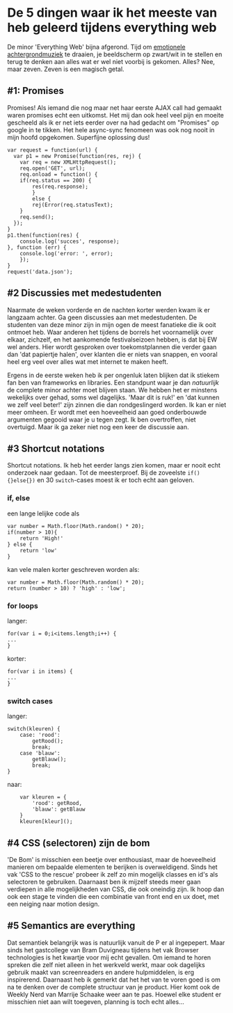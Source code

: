 # De 5 dingen waar ik het meeste van heb geleerd tijdens everything web

De minor 'Everything Web' bijna afgerond. Tijd om [emotionele achtergrondmuziek](https://www.youtube.com/watch?v=F2xoJoO_XcY) te draaien, je beeldscherm op zwart/wit in te stellen en terug te denken aan alles wat er wel niet voorbij is gekomen. Alles? Nee, maar zeven. Zeven is een magisch getal.

## #1: Promises
Promises! Als iemand die nog maar net haar eerste AJAX call had gemaakt waren promises echt een uitkomst. Het mij dan ook heel veel pijn en moeite gescheeld als ik er net iets eerder over na had gedacht om "Promises" op google in te tikken. Het hele async-sync fenomeen was ook nog nooit in mijn hoofd opgekomen. Superfijne oplossing dus!

```
var request = function(url) {
  var p1 = new Promise(function(res, rej) {
    var req = new XMLHttpRequest();
    req.open('GET', url);
    req.onload = function() {
    if(req.status == 200) {
        res(req.response);
        }
        else {
        rej(Error(req.statusText);
    }
    req.send();
  });
}
p1.then(function(res) {
    console.log('succes', response);
}, function (err) {
    console.log('error: ', error);
    });
}
request('data.json');
```

## #2 Discussies met medestudenten
Naarmate de weken vorderde en de nachten korter werden kwam ik er langzaam achter. Ga geen discussies aan met medestudenten. De studenten van deze minor zijn in mijn ogen de meest fanatieke die ik ooit ontmoet heb. Waar anderen het tijdens de borrels het voornamelijk over elkaar, zichzelf, en het aankomende festivalseizoen hebben, is dat bij EW wel anders. Hier wordt gesproken over toekomstplannen die verder gaan dan 'dat papiertje halen', over klanten die er niets van snappen, en vooral heel erg veel over alles wat met internet te maken heeft.

Ergens in de eerste weken heb ik per ongenluk laten blijken dat ik stiekem fan ben van frameworks en libraries. Een standpunt waar je dan _natuurlijk_ de complete minor achter moet blijven staan. We hebben het er minstens wekelijks over gehad, soms wel dagelijks. 'Maar dit is ruk!' en 'dat kunnen we zelf veel beter!' zijn zinnen die dan rondgeslingerd worden. Ik kan er niet meer omheen. Er wordt met een hoeveelheid aan goed onderbouwde argumenten gegooid waar je u tegen zegt. Ik ben overtroffen, niet overtuigd. Maar ik ga zeker niet nog een keer de discussie aan.

## #3 Shortcut notations
Shortcut notations. Ik heb het eerder langs zien komen, maar er nooit echt onderzoek naar gedaan. Tot de meesterproef. Bij de zoveelste `if(){}else{})` en 30 `switch`-cases moest ik er toch echt aan geloven.

### if, else
een lange lelijke code als 
```
var number = Math.floor(Math.random() * 20);
if(number > 10){
    return 'High!'
} else {
    return 'low'
}
```
kan vele malen korter geschreven worden als:
```
var number = Math.floor(Math.random() * 20);
return (number > 10) ? 'high' : 'low';
```

### for loops
langer:
```
for(var i = 0;i<items.length;i++) {
...
}
```
korter:
```
for(var i in items) {
...
}
```
### switch cases
langer:
```
switch(kleuren) {
    case: 'rood':
        getRood();
        break;
    case 'blauw':
        getBlauw();
        break;
}
```
naar:
``` 
    var kleuren = {
        'rood': getRood,
        'blauw': getBlauw
    }
    kleuren[kleur]();
```
    
## #4 CSS (selectoren) zijn de bom
'De Bom' is misschien een beetje over enthousiast, maar de hoeveelheid manieren om bepaalde elementen te berijken is overweldigend. Sinds het vak 'CSS to the rescue' probeer ik zelf zo min mogelijk classes en id's als selectoren te gebruiken. Daarnaast ben ik mijzelf steeds meer gaan verdiepen in alle mogelijkheden van CSS, die ook oneindig zijn.
Ik hoop dan ook een stage te vinden die een combinatie van front end en ux doet, met een neiging naar motion design. 

## #5 Semantics are everything
Dat semantiek belangrijk was is natuurlijk vanuit de P er al ingepepert. Maar sinds het gastcollege van Bram Duvigneau tijdens het vak Browser technologies is het kwartje voor mij echt gevallen. Om iemand te horen spreken die zelf niet alleen in het werkveld werkt, maar ook dagelijks gebruik maakt van screenreaders en andere hulpmiddelen, is erg inspirerend. Daarnaast heb ik gemerkt dat het het van te voren goed is om na te denken over de complete structuur van je product. Hier komt ook de Weekly Nerd van Marrije Schaake weer aan te pas. Hoewel elke student er misschien niet aan wilt toegeven, planning is toch echt alles...
